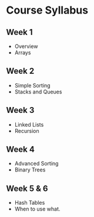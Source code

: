 # Course Syllabus

## Week 1  
- Overview 
- Arrays 
 
## Week 2  
- Simple Sorting
- Stacks and Queues 
 
## Week 3  
- Linked Lists
- Recursion

## Week 4  
- Advanced Sorting
- Binary Trees 

## Week 5 & 6  
- Hash Tables
- When to use what.

